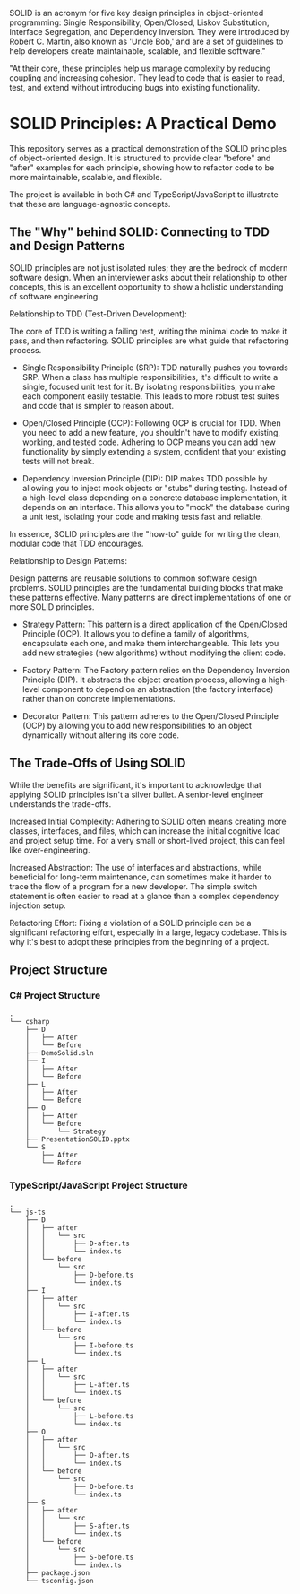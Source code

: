 SOLID is an acronym for five key design principles in object-oriented programming: Single Responsibility, Open/Closed, Liskov Substitution, Interface Segregation, and Dependency Inversion. They were introduced by Robert C. Martin, also known as 'Uncle Bob,' and are a set of guidelines to help developers create maintainable, scalable, and flexible software."

"At their core, these principles help us manage complexity by reducing coupling and increasing cohesion. They lead to code that is easier to read, test, and extend without introducing bugs into existing functionality.

# SOLID Principles: A Practical Demo
This repository serves as a practical demonstration of the SOLID principles of object-oriented design. It is structured to provide clear "before" and "after" examples for each principle, showing how to refactor code to be more maintainable, scalable, and flexible.

The project is available in both C# and TypeScript/JavaScript to illustrate that these are language-agnostic concepts.

## The "Why" behind SOLID: Connecting to TDD and Design Patterns
SOLID principles are not just isolated rules; they are the bedrock of modern software design. When an interviewer asks about their relationship to other concepts, this is an excellent opportunity to show a holistic understanding of software engineering.

Relationship to TDD (Test-Driven Development):

The core of TDD is writing a failing test, writing the minimal code to make it pass, and then refactoring. SOLID principles are what guide that refactoring process.

- Single Responsibility Principle (SRP): TDD naturally pushes you towards SRP. When a class has multiple responsibilities, it's difficult to write a single, focused unit test for it. By isolating responsibilities, you make each component easily testable. This leads to more robust test suites and code that is simpler to reason about.

- Open/Closed Principle (OCP): Following OCP is crucial for TDD. When you need to add a new feature, you shouldn't have to modify existing, working, and tested code. Adhering to OCP means you can add new functionality by simply extending a system, confident that your existing tests will not break.

- Dependency Inversion Principle (DIP): DIP makes TDD possible by allowing you to inject mock objects or "stubs" during testing. Instead of a high-level class depending on a concrete database implementation, it depends on an interface. This allows you to "mock" the database during a unit test, isolating your code and making tests fast and reliable.

In essence, SOLID principles are the "how-to" guide for writing the clean, modular code that TDD encourages.

Relationship to Design Patterns:

Design patterns are reusable solutions to common software design problems. SOLID principles are the fundamental building blocks that make these patterns effective. Many patterns are direct implementations of one or more SOLID principles.

- Strategy Pattern: This pattern is a direct application of the Open/Closed Principle (OCP). It allows you to define a family of algorithms, encapsulate each one, and make them interchangeable. This lets you add new strategies (new algorithms) without modifying the client code.

- Factory Pattern: The Factory pattern relies on the Dependency Inversion Principle (DIP). It abstracts the object creation process, allowing a high-level component to depend on an abstraction (the factory interface) rather than on concrete implementations.

- Decorator Pattern: This pattern adheres to the Open/Closed Principle (OCP) by allowing you to add new responsibilities to an object dynamically without altering its core code.

## The Trade-Offs of Using SOLID
While the benefits are significant, it's important to acknowledge that applying SOLID principles isn't a silver bullet. A senior-level engineer understands the trade-offs.

Increased Initial Complexity: Adhering to SOLID often means creating more classes, interfaces, and files, which can increase the initial cognitive load and project setup time. For a very small or short-lived project, this can feel like over-engineering.

Increased Abstraction: The use of interfaces and abstractions, while beneficial for long-term maintenance, can sometimes make it harder to trace the flow of a program for a new developer. The simple switch statement is often easier to read at a glance than a complex dependency injection setup.

Refactoring Effort: Fixing a violation of a SOLID principle can be a significant refactoring effort, especially in a large, legacy codebase. This is why it's best to adopt these principles from the beginning of a project.

## Project Structure
### C# Project Structure
```
.
└── csharp
    ├── D
    │   ├── After
    │   └── Before
    ├── DemoSolid.sln
    ├── I
    │   ├── After
    │   └── Before
    ├── L
    │   ├── After
    │   └── Before
    ├── O
    │   ├── After
    │   └── Before
    │       └── Strategy
    ├── PresentationSOLID.pptx
    └── S
        ├── After
        └── Before
```

### TypeScript/JavaScript Project Structure

```
.
└── js-ts
    ├── D
    │   ├── after
    │   │   └── src
    │   │       ├── D-after.ts
    │   │       └── index.ts
    │   └── before
    │       └── src
    │           ├── D-before.ts
    │           └── index.ts
    ├── I
    │   ├── after
    │   │   └── src
    │   │       ├── I-after.ts
    │   │       └── index.ts
    │   └── before
    │       └── src
    │           ├── I-before.ts
    │           └── index.ts
    ├── L
    │   ├── after
    │   │   └── src
    │   │       ├── L-after.ts
    │   │       └── index.ts
    │   └── before
    │       └── src
    │           ├── L-before.ts
    │           └── index.ts
    ├── O
    │   ├── after
    │   │   └── src
    │   │       ├── O-after.ts
    │   │       └── index.ts
    │   └── before
    │       └── src
    │           ├── O-before.ts
    │           └── index.ts
    ├── S
    │   ├── after
    │   │   └── src
    │   │       ├── S-after.ts
    │   │       └── index.ts
    │   └── before
    │       └── src
    │           ├── S-before.ts
    │           └── index.ts
    ├── package.json
    └── tsconfig.json
```
